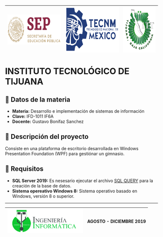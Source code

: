 <img src="./img/SEP.png" width="250" height="100"/> | <img src="./img/TECNM.png" width="250" height="150"/> | <img src="./img/TEC.png" width="150" height="150"/> 
---------|---------|---------


# INSTITUTO TECNOLÓGICO DE TIJUANA 

 ## :blue_book: Datos de la materia
 * **Materia:** Desarrollo e implementación de sistemas de información
 * **Clave:** IFD-1011 IF6A
 * **Docente:** Gustavo Bonifaz Sanchez

## :page_facing_up: Descripción del proyecto
Consiste en una plataforma de escritorio desarrollada en Windows Presentation Foundation (WPF) para gestiónar un gimnasio.

## :pushpin: Requisitos
 - **SQL Server 2019:** Es nesesario ejecutar el archivo [SQL QUERY](/SQLQuery.sql) para la creación de la base de datos.
 - **Sistema opereativo Windows 8:** Sistema operativo basado en Windows, versión 8 o superior.


_____
<img src="./img/ING_INFORMATICA.png" width="250" height="80"/> | AGOSTO - DICIEMBRE 2019
---------|---------
